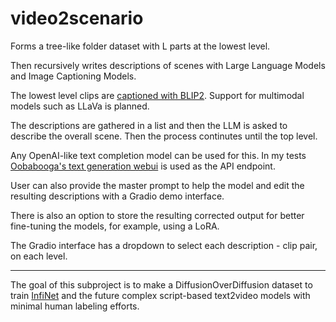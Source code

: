 # video2scenario

Forms a tree-like folder dataset with L parts at the lowest level.

Then recursively writes descriptions of scenes with Large Language Models and Image Captioning Models.

The lowest level clips are [captioned with BLIP2](https://github.com/ExponentialML/Video-BLIP2-Preprocessor). Support for multimodal models such as LLaVa is planned.

The descriptions are gathered in a list and then the LLM is asked to describe the overall scene. Then the process continutes until the top level.

Any OpenAI-like text completion model can be used for this. In my tests [Oobabooga's text generation webui](https://github.com/oobabooga/text-generation-webui) is used as the API endpoint.

User can also provide the master prompt to help the model and edit the resulting descriptions with a Gradio demo interface.

There is also an option to store the resulting corrected output for better fine-tuning the models, for example, using a LoRA.

The Gradio interface has a dropdown to select each description - clip pair, on each level.

---

The goal of this subproject is to make a DiffusionOverDiffusion dataset to train [InfiNet](https://github.com/kabachuha/InfiNet) and the future complex script-based text2video models with minimal human labeling efforts.
